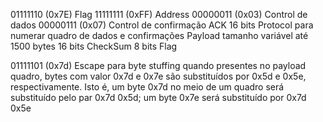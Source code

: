01111110 (0x7E) Flag
11111111 (0xFF) Address
00000011 (0x03) Control de dados
00000111 (0x07) Control de confirmação ACK
16 bits Protocol para numerar quadro de dados e confirmações
Payload tamanho variável até 1500 bytes
16 bits CheckSum
8 bits Flag

01111101 (0x7d) Escape para byte stuffing 
quando presentes no payload quadro, bytes com valor 0x7d e 0x7e 
são substituídos por 0x5d e 0x5e, respectivamente.
Isto é, um byte 0x7d no meio de um quadro será substituído pelo par 0x7d 0x5d;
um byte 0x7e será substituído por 0x7d 0x5e